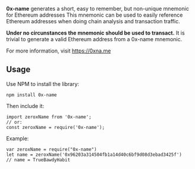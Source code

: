 **0x-name** generates a short, easy to remember, but non-unique mnemonic for Ethereum addresses
This mnemonic can be used to easily reference Ethereum addresses when doing chain analysis and transaction traffic.

**Under no circunstances the mnemonic should be used to transact.** It is trivial to generate a valid Ethereum address from a 0x-name mnemonic.

For more information, visit https://0xna.me


## Usage

Use NPM to install the library:
```
npm install 0x-name
```

Then include it:

```
import zeroxName from '0x-name';
// or:
const zeroxName = require('0x-name');
```

Example:
```
var zeroxName = require("0x-name")
let name = zeroxName('0x96203a314504fb1a14d40c6bf9d08d3ebad3425f')
// name = TrueBawdyHabit
```
